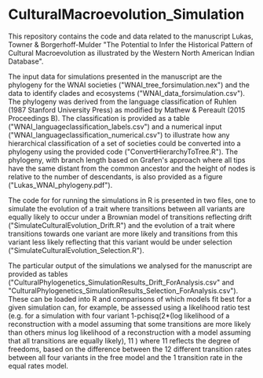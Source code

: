 # CulturalMacroevolution_Simulation

This repository contains the code and data related to the manuscript Lukas, Towner & Borgerhoff-Mulder "The Potential to Infer the Historical Pattern of Cultural Macroevolution as illustrated by the Western North American Indian Database".

The input data for simulations presented in the manuscript are the phylogeny for the WNAI societies ("WNAI_tree_forsimulation.nex") and the data to identify clades and ecosystems ("WNAI_data_forsimulation.csv"). The phylogeny was derived from the language classification of Ruhlen (1987 Stanford University Press) as modified by Mathew & Pereault (2015 Proceedings B). The classification is provided as a table ("WNAI_languageclassification_labels.csv") and a numerical input ("WNAI_languageclassification_numerical.csv") to illustrate how any hierarchical classification of a set of societies could be converted into a phylogeny using the provided code ("ConvertHierarchyToTree.R"). The phylogeny, with branch length based on Grafen's approach where all tips have the same distant from the common ancestor and the height of nodes is relative to the number of descendants, is also provided as a figure ("Lukas_WNAI_phylogeny.pdf").

The code for for running the simulations in R is presented in two files, one to simulate the evolution of a trait where transitions between all variants are equally likely to occur under a Brownian model of transitions reflecting drift ("SimulateCulturalEvolution_Drift.R") and the evolution of a trait where transitions towards one variant are more likely and transitions from this variant less likely reflecting that this variant would be under selection ("SimulateCulturalEvolution_Selection.R").

The particular output of the simulations we analysed for the manuscript are provided as tables ("CulturalPhylogenetics_SimulationResults_Drift_ForAnalysis.csv" and "CulturalPhylogenetics_SimulationResults_Selection_ForAnalysis.csv"). These can be loaded into R and comparisons of which models fit best for a given simulation can, for example, be assessed using a likelihood ratio test (e.g. for a simulation with four variant 1-pchisq(2*(log likelihood of a reconstruction with a model assuming that some transitions are more likely than others minus log likelihood of a reconstruction with a model assuming that all transitions are equally likely), 11 ) where 11 reflects the degree of freedoms, based on the difference between the 12 different transition rates between all four variants in the free model and the 1 transition rate in the equal rates model. 
